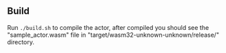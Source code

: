 ## Build

Run `./build.sh` to compile the actor, after compiled you should see the "sample_actor.wasm" file in "target/wasm32-unknown-unknown/release/" directory.
